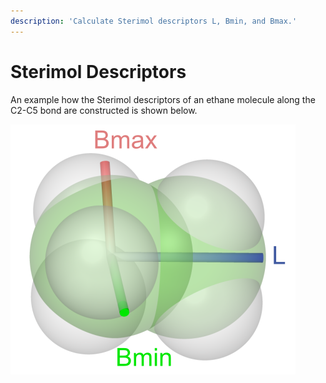 ```yaml
---
description: 'Calculate Sterimol descriptors L, Bmin, and Bmax.'
---
```


# Sterimol Descriptors

An example how the Sterimol descriptors of an ethane molecule along the C2-C5 bond are constructed is shown below.

![](../.gitbook/assets/sterimol_new.png)

